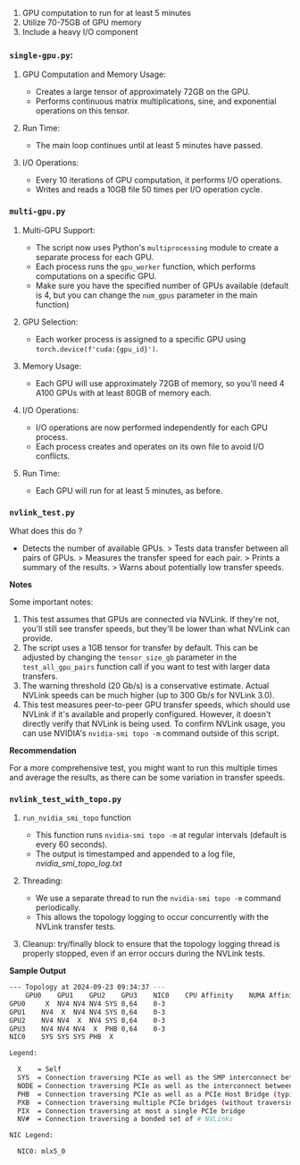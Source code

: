 1. GPU computation to run for at least 5 minutes
2. Utilize 70-75GB of GPU memory
3. Include a heavy I/O component

### `single-gpu.py`:

1. GPU Computation and Memory Usage:
    - Creates a large tensor of approximately 72GB on the GPU.
    - Performs continuous matrix multiplications, sine, and exponential operations on this tensor.

2. Run Time:

    - The main loop continues until at least 5 minutes have passed.

3. I/O Operations:

    - Every 10 iterations of GPU computation, it performs I/O operations.
    - Writes and reads a 10GB file 50 times per I/O operation cycle.

### `multi-gpu.py`

1. Multi-GPU Support:
    - The script now uses Python's `multiprocessing` module to create a separate process for each GPU.
    - Each process runs the `gpu_worker` function, which performs computations on a specific GPU.
    - Make sure you have the specified number of GPUs available (default is 4, but you can change the `num_gpus` parameter in the main function)

2. GPU Selection:
    - Each worker process is assigned to a specific GPU using `torch.device(f'cuda:{gpu_id}')`.

3. Memory Usage:
    - Each GPU will use approximately 72GB of memory, so you'll need 4 A100 GPUs with at least 80GB of memory each.

4. I/O Operations:
    - I/O operations are now performed independently for each GPU process.
    - Each process creates and operates on its own file to avoid I/O conflicts.

5. Run Time:
    - Each GPU will run for at least 5 minutes, as before.


### `nvlink_test.py`

What does this do ?

* Detects the number of available GPUs. > Tests data transfer between all pairs of GPUs. > Measures the transfer speed for each pair. > Prints a summary of the results. > Warns about potentially low transfer speeds.

**Notes**

Some important notes:

1. This test assumes that  GPUs are connected via NVLink. If they're not, you'll still see transfer speeds, but they'll be lower than what NVLink can provide.
2. The script uses a 1GB tensor for transfer by default. This can be adjusted by changing the `tensor_size_gb` parameter in the `test_all_gpu_pairs` function call if you want to test with larger data transfers.
3. The warning threshold (20 Gb/s) is a conservative estimate. Actual NVLink speeds can be much higher (up to 300 Gb/s for NVLink 3.0).
4. This test measures peer-to-peer GPU transfer speeds, which should use NVLink if it's available and properly configured. However, it doesn't directly verify that NVLink is being used. To confirm NVLink usage, you can use NVIDIA's `nvidia-smi topo -m` command outside of this script.

**Recommendation**

For a more comprehensive test, you might want to run this multiple times and average the results, as there can be some variation in transfer speeds.


### `nvlink_test_with_topo.py`

1. `run_nvidia_smi_topo` function
    - This function runs `nvidia-smi topo -m` at regular intervals (default is every 60 seconds).
    -  The output is timestamped and appended to a log file, *nvidia_smi_topo_log.txt*


2. Threading:
    - We use a separate thread to run the `nvidia-smi topo -m` command periodically.
    - This allows the topology logging to occur concurrently with the NVLink transfer tests.


3. Cleanup: try/finally block to ensure that the topology logging thread is properly stopped, even if an error occurs during the NVLink tests.


**Sample Output**

```bash
--- Topology at 2024-09-23 09:34:37 ---
	GPU0	GPU1	GPU2	GPU3	NIC0	CPU Affinity	NUMA Affinity
GPU0	 X 	NV4	NV4	NV4	SYS	0,64	0-3
GPU1	NV4	 X 	NV4	NV4	SYS	0,64	0-3
GPU2	NV4	NV4	 X 	NV4	SYS	0,64	0-3
GPU3	NV4	NV4	NV4	 X 	PHB	0,64	0-3
NIC0	SYS	SYS	SYS	PHB	 X 		

Legend:

  X    = Self
  SYS  = Connection traversing PCIe as well as the SMP interconnect between NUMA nodes (e.g., QPI/UPI)
  NODE = Connection traversing PCIe as well as the interconnect between PCIe Host Bridges within a NUMA node
  PHB  = Connection traversing PCIe as well as a PCIe Host Bridge (typically the CPU)
  PXB  = Connection traversing multiple PCIe bridges (without traversing the PCIe Host Bridge)
  PIX  = Connection traversing at most a single PCIe bridge
  NV#  = Connection traversing a bonded set of # NVLinks

NIC Legend:

  NIC0: mlx5_0

```